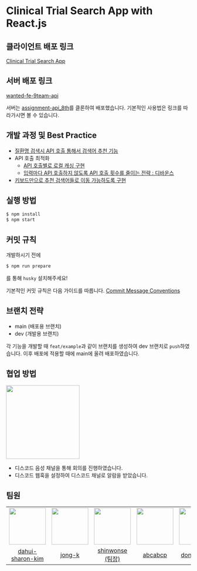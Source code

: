 # Clinical Trial Search App with React.js

## 클라이언트 배포 링크

[Clinical Trial Search App](https://pre-onboarding-8th-3-9.vercel.app/)

## 서버 배포 링크

[wanted-fe-9team-api](https://wanted-fe-9team-api.herokuapp.com/)

서버는 [assignment-api_8th](https://github.com/walking-sunset/assignment-api_8th)를 클론하여 배포했습니다. 기본적인 사용법은 링크를 따라가시면 볼 수 있습니다.

## 개발 과정 및 Best Practice

- [질환명 검색시 API 호출 통해서 검색어 추천 기능](https://github.com/wanted-preonboarding-fe-internship-8th/pre-onboarding-8th-3-9/wiki/%EC%A7%88%ED%99%98%EB%AA%85-%EA%B2%80%EC%83%89%EC%8B%9C-API-%ED%98%B8%EC%B6%9C-%ED%86%B5%ED%95%B4%EC%84%9C-%EA%B2%80%EC%83%89%EC%96%B4-%EC%B6%94%EC%B2%9C-%EA%B8%B0%EB%8A%A5)
- API 호출 최적화
  - [API 호출별로 로컬 캐싱 구현](https://github.com/wanted-preonboarding-fe-internship-8th/pre-onboarding-8th-3-9/wiki/API-%ED%98%B8%EC%B6%9C-%EA%B2%B0%EA%B3%BC%EB%A5%BC-%EB%A1%9C%EC%BB%AC-%EC%BA%90%EC%8B%B1%ED%95%98%EC%97%AC-API-%ED%98%B8%EC%B6%9C-%EC%B5%9C%EC%A0%81%ED%99%94)
  - [입력마다 API 호출하지 않도록 API 호출 횟수를 줄이는 전략 : 디바운스](https://github.com/wanted-preonboarding-fe-internship-8th/pre-onboarding-8th-3-9/wiki/%EB%94%94%EB%B0%94%EC%9A%B4%EC%8A%A4%EB%A5%BC-%ED%99%9C%EC%9A%A9%ED%95%9C-%ED%82%A4%EB%B3%B4%EB%93%9C-%EC%9E%85%EB%A0%A5-%EC%9D%B4%EB%B2%A4%ED%8A%B8--%EA%B7%B8%EB%A3%B9%ED%99%94)
- [키보드만으로 추천 검색어들로 이동 가능하도록 구현](https://github.com/wanted-preonboarding-fe-internship-8th/pre-onboarding-8th-3-9/wiki/%ED%82%A4%EB%B3%B4%EB%93%9C%EB%A7%8C%EC%9C%BC%EB%A1%9C-%EC%B6%94%EC%B2%9C-%EA%B2%80%EC%83%89%EC%96%B4%EB%93%A4%EB%A1%9C-%EC%9D%B4%EB%8F%99-%EA%B0%80%EB%8A%A5%ED%95%98%EB%8F%84%EB%A1%9D-%EA%B5%AC%ED%98%84)

## 실행 방법

```bash
$ npm install
$ npm start
```

## 커밋 규칙

개발하시기 전에

```bash
$ npm run prepare
```

를 통해 `husky` 설치해주세요!

기본적인 커밋 규칙은 다음 가이드를 따릅니다. [Commit Message Conventions](https://gist.github.com/stephenparish/9941e89d80e2bc58a153)

## 브랜치 전략

- main (배포용 브랜치)
- dev (개발용 브랜치)

각 기능을 개발할 때 `feat/example`과 같이 브랜치를 생성하여 dev 브랜치로 `push`하였습니다. 이후 배포에 적용할 때에 main에 올려 배포하였습니다.

## 협업 방법

<div>
  <img src="https://user-images.githubusercontent.com/62709718/208821813-5f880759-64e4-46d4-8d2f-9721d231f4ae.png" width="200px;" />
</div>

- 디스코드 음성 채널을 통해 회의를 진행하였습니다.
- 디스코드 웹훅을 설정하여 디스코드 채널로 알람을 받았습니다.

## 팀원

<table>
  <tr>
    <td align="center">
      <img src="https://user-images.githubusercontent.com/62709718/211858707-046f5b18-b31f-40f1-ae24-6e992612cc5a.png" width="100px;" alt=""/>
    </td>
    <td align="center">
      <img src="https://user-images.githubusercontent.com/62709718/208676156-350f5e57-7568-497a-ba32-cf7f849ef688.png" width="100px;" alt=""/>
    </td>  
    <td align="center">
      <img src="https://user-images.githubusercontent.com/62709718/208676001-b838be17-a6da-4954-8382-7b537a359f2a.png" width="100px;" alt=""/>
    </td>
    <td align="center">
      <img src="https://user-images.githubusercontent.com/62709718/208675953-3dbf10de-ed57-4b9a-9a5a-903dd5b8e708.png" width="100px;" alt=""/>
    </td>
    <td align="center">
      <img src="https://user-images.githubusercontent.com/62709718/208675588-1fc2c6ec-0a10-4496-b7de-39cfbfa5e7ab.png" width="100px;" alt=""/>
    </td>
  </tr>
  <tr>    
    <td align="center">
      <a href="https://github.com/dahui-sharon-kim">
        <div>dahui-sharon-kim</div>
      </a>
    </td>
    <td align="center">
      <a href="https://github.com/jong-k">
        <div>jong-k</div>
      </a>
    </td>   
    <td align="center">
      <a href="https://github.com/shinwonse">
        <div>shinwonse (팀장)</div>
      </a>
    </td>
    <td align="center">
      <a href="https://github.com/abcabcp">
        <div>abcabcp</div>
      </a>
    </td>
    <td align="center">
      <a href="https://github.com/dong53358">
        <div>dong53358</div>
      </a>
    </td>
  </tr>
</table>
